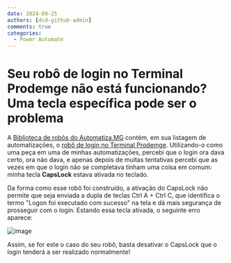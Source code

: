 ```yaml
---
date: 2024-09-25
authors: [dcd-github-admin]
comments: true
categories:
  - Power Automate
---
```


# Seu robô de login no Terminal Prodemge não está funcionando? Uma tecla específica pode ser o problema

A [Biblioteca de robôs do Automatiza.MG](https://automatiza-mg.github.io/automatizacoes/robos/) contém, em sua listagem de automatizações, o [robô de login no Terminal Prodemge](https://automatiza-mg.github.io/automatizacoes/robos/login_terminal_prodemge/). Utilizando-o como uma peça em uma de minhas automatizações, percebi que o login ora dava certo, ora não dava, e apenas depois de muitas tentativas percebi que as vezes em que o login não se completava tinham uma coisa em comum: minha tecla **CapsLock** estava ativada no teclado.  

<!-- more -->

Da forma como esse robô foi construído, a ativação do CapsLock não permite que seja enviada a dupla de teclas Ctrl A + Ctrl C, que identifica o termo "Logon foi executado com sucesso" na tela e dá mais segurança de prosseguir com o login. 
Estando essa tecla ativada, o seguinte erro aparece:

![image](https://github.com/user-attachments/assets/eb404f1a-45c5-488a-b94c-890aff57b91e)


Assim, se for este o caso do seu robô, basta desativar o CapsLock que o login tenderá a ser realizado normalmente! 

